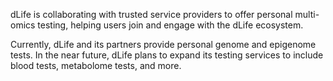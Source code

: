 
dLife is collaborating with trusted service providers to offer personal multi-omics testing, helping users join and engage with the dLife ecosystem.

Currently, dLife and its partners provide personal genome and epigenome tests. In the near future, dLife plans to expand its testing services to include blood tests, metabolome tests, and more.
